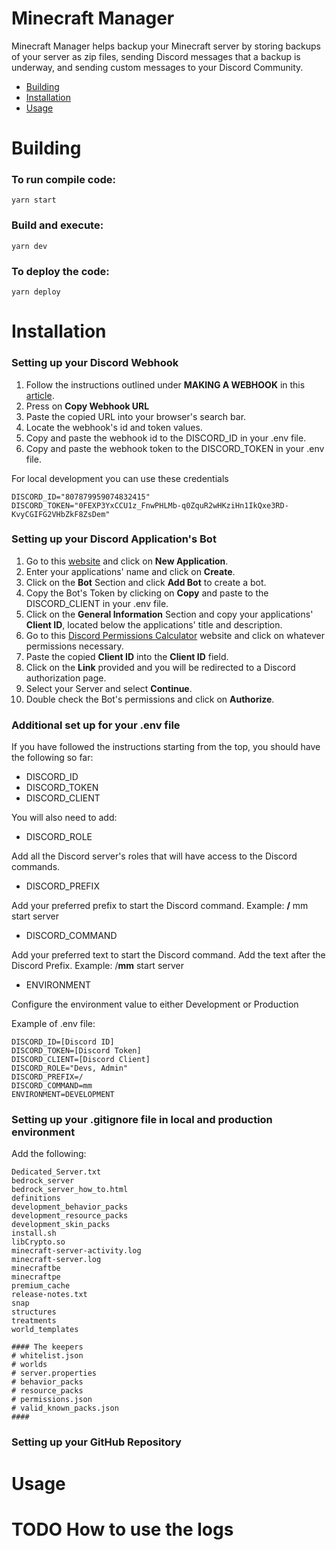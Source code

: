 # Minecraft Manager

Minecraft Manager helps backup your Minecraft server by storing backups of your server as zip files, sending Discord messages that a backup is underway, and sending custom messages to your Discord Community.

- [Building](#building)
- [Installation](#installation)
- [Usage](#usage)

# Building

### To run compile code:

```
yarn start
```

### Build and execute:

```
yarn dev
```

### To deploy the code:

```
yarn deploy
```

# Installation

### Setting up your Discord Webhook

1. Follow the instructions outlined under **MAKING A WEBHOOK** in this [article](https://support.discord.com/hc/en-us/articles/228383668-Intro-to-Webhooks).
2. Press on **Copy Webhook URL**
3. Paste the copied URL into your browser's search bar.
4. Locate the webhook's id and token values.
5. Copy and paste the webhook id to the DISCORD_ID in your .env file.
6. Copy and paste the webhook token to the DISCORD_TOKEN in your .env file.

For local development you can use these credentials

```
DISCORD_ID="807879959074832415"
DISCORD_TOKEN="0FEXP3YxCCU1z_FnwPHLMb-q0ZquR2wHKziHn1IkQxe3RD-KvyCGIFG2VHbZkF8ZsDem"
```

### Setting up your Discord Application's Bot

1. Go to this [website](https://discord.com/developers/applications) and click on **New Application**.
2. Enter your applications' name and click on **Create**.
3. Click on the **Bot** Section and click **Add Bot** to create a bot.
4. Copy the Bot's Token by clicking on **Copy** and paste to the DISCORD_CLIENT in your .env file.
5. Click on the **General Information** Section and copy your applications' **Client ID**, located below the applications' title and description.
6. Go to this [Discord Permissions Calculator](https://discordapi.com/permissions.html) website and click on whatever permissions necessary.
7. Paste the copied **Client ID** into the **Client ID** field.
8. Click on the **Link** provided and you will be redirected to a Discord authorization page.
9. Select your Server and select **Continue**.
10. Double check the Bot's permissions and click on **Authorize**.

### Additional set up for your .env file

If you have followed the instructions starting from the top, you should have the following so far:

- DISCORD_ID
- DISCORD_TOKEN
- DISCORD_CLIENT

You will also need to add:

- DISCORD_ROLE

Add all the Discord server's roles that will have access to the Discord commands.

- DISCORD_PREFIX

Add your preferred prefix to start the Discord command. Example: **/** mm start server

- DISCORD_COMMAND

Add your preferred text to start the Discord command. Add the text after the Discord Prefix. Example: /**mm** start server

- ENVIRONMENT

Configure the environment value to either Development or Production

Example of .env file:

```
DISCORD_ID=[Discord ID]
DISCORD_TOKEN=[Discord Token]
DISCORD_CLIENT=[Discord Client]
DISCORD_ROLE="Devs, Admin"
DISCORD_PREFIX=/
DISCORD_COMMAND=mm
ENVIRONMENT=DEVELOPMENT
```

### Setting up your .gitignore file in local and production environment

Add the following:

```
Dedicated_Server.txt
bedrock_server
bedrock_server_how_to.html
definitions
development_behavior_packs
development_resource_packs
development_skin_packs
install.sh
libCrypto.so
minecraft-server-activity.log
minecraft-server.log
minecraftbe
minecraftpe
premium_cache
release-notes.txt
snap
structures
treatments
world_templates

#### The keepers
# whitelist.json
# worlds
# server.properties
# behavior_packs
# resource_packs
# permissions.json
# valid_known_packs.json
####
```

### Setting up your GitHub Repository

# Usage

# TODO How to use the logs

